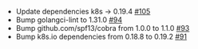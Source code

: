 * Update dependencies k8s -> 0.19.4 [#105](https://github.com/willbtlr/rakkess/pull/105)
* Bump golangci-lint to 1.31.0 [#94](https://github.com/willbtlr/rakkess/pull/94)
* Bump github.com/spf13/cobra from 1.0.0 to 1.1.0 [#93](https://github.com/willbtlr/rakkess/pull/93)
* Bump k8s.io dependencies from 0.18.8 to 0.19.2 [#91](https://github.com/willbtlr/rakkess/pull/91)
